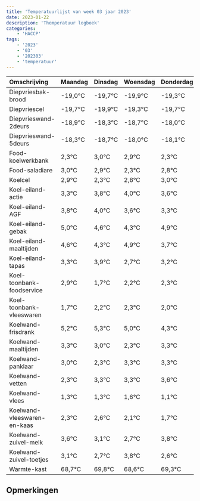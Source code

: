 ```yaml
---
title: 'Temperatuurlijst van week 03 jaar 2023'
date: 2023-01-22
description: 'Themperatuur logboek'
categories:
    - 'HACCP'
tags:
    - '2023'
    - '03'
    - '202303'
    - 'temperatuur'
---
```

|Omschrijving|Maandag|Dinsdag|Woensdag|Donderdag|Vrijdag|Zaterdag|Zondag|
|:---|:---|:---|:---|:---|:---|:---|:---|
|Diepvriesbak-brood|-19,0°C|-19,7°C|-19,9°C|-19,3°C|-19,7°C|-19,0°C|-19,1°C|
|Diepvriescel|-19,7°C|-19,9°C|-19,3°C|-19,7°C|-19,0°C|-19,1°C|-19,7°C|
|Diepvrieswand-2deurs|-18,9°C|-18,3°C|-18,7°C|-18,0°C|-18,1°C|-18,7°C|-18,2°C|
|Diepvrieswand-5deurs|-18,3°C|-18,7°C|-18,0°C|-18,1°C|-18,7°C|-18,2°C|-18,0°C|
|Food-koelwerkbank|2,3°C|3,0°C|2,9°C|2,3°C|2,8°C|3,0°C|2,6°C|
|Food-saladiare|3,0°C|2,9°C|2,3°C|2,8°C|3,0°C|2,6°C|2,3°C|
|Koelcel|2,9°C|2,3°C|2,8°C|3,0°C|2,6°C|2,3°C|2,9°C|
|Koel-eiland-actie|3,3°C|3,8°C|4,0°C|3,6°C|3,3°C|3,9°C|2,7°C|
|Koel-eiland-AGF|3,8°C|4,0°C|3,6°C|3,3°C|3,9°C|2,7°C|3,2°C|
|Koel-eiland-gebak|5,0°C|4,6°C|4,3°C|4,9°C|3,7°C|4,2°C|4,3°C|
|Koel-eiland-maaltijden|4,6°C|4,3°C|4,9°C|3,7°C|4,2°C|4,3°C|4,0°C|
|Koel-eiland-tapas|3,3°C|3,9°C|2,7°C|3,2°C|3,3°C|3,0°C|2,3°C|
|Koel-toonbank-foodservice|2,9°C|1,7°C|2,2°C|2,3°C|2,0°C|1,3°C|2,3°C|
|Koel-toonbank-vleeswaren|1,7°C|2,2°C|2,3°C|2,0°C|1,3°C|2,3°C|2,3°C|
|Koelwand-frisdrank|5,2°C|5,3°C|5,0°C|4,3°C|5,3°C|5,3°C|5,6°C|
|Koelwand-maaltijden|3,3°C|3,0°C|2,3°C|3,3°C|3,3°C|3,6°C|3,1°C|
|Koelwand-panklaar|3,0°C|2,3°C|3,3°C|3,3°C|3,6°C|3,1°C|2,7°C|
|Koelwand-vetten|2,3°C|3,3°C|3,3°C|3,6°C|3,1°C|2,7°C|3,8°C|
|Koelwand-vlees|1,3°C|1,3°C|1,6°C|1,1°C|0,7°C|1,8°C|0,6°C|
|Koelwand-vleeswaren-en-kaas|2,3°C|2,6°C|2,1°C|1,7°C|2,8°C|1,6°C|2,3°C|
|Koelwand-zuivel-melk|3,6°C|3,1°C|2,7°C|3,8°C|2,6°C|3,3°C|3,8°C|
|Koelwand-zuivel-toetjes|3,1°C|2,7°C|3,8°C|2,6°C|3,3°C|3,8°C|3,9°C|
|Warmte-kast|68,7°C|69,8°C|68,6°C|69,3°C|69,8°C|69,9°C|69,9°C|

## Opmerkingen


